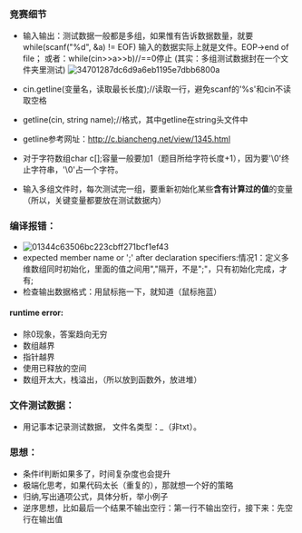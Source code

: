 ### 竞赛细节

* 输入输出：测试数据一般都是多组，如果惟有告诉数据数量，就要while(scanf("%d", &a) != EOF)  输入的数据实际上就是文件。EOP->end of file； 或者：while(cin>>a>>b)//==0停止
(其实：多组测试数据封在一个文件夹里测试)
![34701287dc6d9a6eb1195e7dbb6800a](https://user-images.githubusercontent.com/121871885/221875566-00712b78-cf48-4d60-b0b0-4a473e390499.jpg)

* cin.getline(变量名，读取最长长度);//读取一行，避免scanf的'%s'和cin不读取空格
* getline(cin, string name);//格式，其中getline在string头文件中
* getline参考网址：http://c.biancheng.net/view/1345.html
* 对于字符数组char c[];容量一般要加1（题目所给字符长度+1），因为要'\0'终止字符串，'\0'占一个字符。
* 输入多组文件时，每次测试完一组，要重新初始化某些**含有计算过的值**的变量（所以，关键变量都要放在测试数据内）

### 编译报错：
* ![01344c63506bc223cbff271bcf1ef43](https://user-images.githubusercontent.com/121871885/221873206-5eb80396-3474-4b0a-8a91-223b39ad7656.jpg)
* expected member name or ';' after declaration specifiers:情况1：定义多维数组同时初始化，里面的值之间用","隔开，不是";"，只有初始化完成，才有;
* 检查输出数据格式：用鼠标拖一下，就知道（鼠标拖蓝）

#### runtime error:
* 除0现象，答案趋向无穷
* 数组越界
* 指针越界
* 使用已释放的空间
* 数组开太大，栈溢出，（所以放到函数外，放进堆）

### 文件测试数据：
* 用记事本记录测试数据， 文件名类型：*_*（非txt）。

### 思想：
* 条件if判断如果多了，时间复杂度也会提升
* 极端化思考，如果代码太长（重复的），那就想一个好的策略
* 归纳,写出通项公式，具体分析，举小例子
* 逆序思想，比如最后一个结果不输出空行：第一行不输出空行，接下来：先空行在输出值
